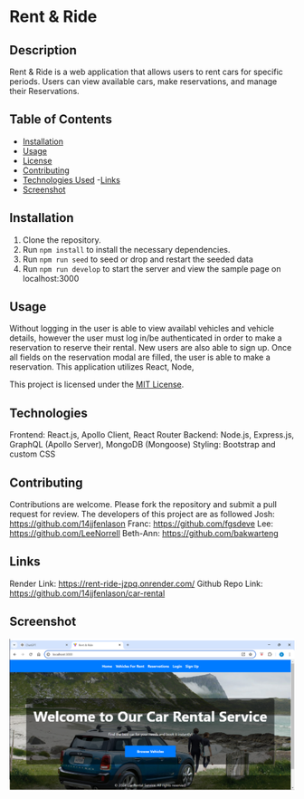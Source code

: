 # Rent & Ride 

## Description
Rent & Ride is a web application that allows users to rent cars for specific periods. Users can view available cars, make reservations, and manage their Reservations. 

## Table of Contents
- [Installation](#installation)
- [Usage](#usage)
- [License](#license)
- [Contributing](#contributing)
- [Technologies Used](#Technologies)
-[Links](#links)
- [Screenshot](#Screenshot)

## Installation
1. Clone the repository.
2. Run `npm install` to install the necessary dependencies.
3. Run `npm run seed` to seed or drop and restart the seeded data 
4. Run `npm run develop` to start the server and view the sample page on localhost:3000

## Usage
Without logging in the user is able to view availabl vehicles and vehicle details, however the user must log in/be authenticated in order to make a reservation to reserve their rental. New users are also able to sign up. Once all fields on the reservation modal are filled, the user is able to make a reservation. This application utilizes React, Node,

This project is licensed under the [MIT License](https://opensource.org/licenses/MIT).

## Technologies 
Frontend: React.js, Apollo Client, React Router
Backend: Node.js, Express.js, GraphQL (Apollo Server), MongoDB (Mongoose)
Styling: Bootstrap and custom CSS


## Contributing
Contributions are welcome. Please fork the repository and submit a pull request for review.
The developers of this project are as followed
Josh: https://github.com/14jjfenlason
Franc: https://github.com/fgsdeve
Lee: https://github.com/LeeNorrell
Beth-Ann: https://github.com/bakwarteng


## Links
Render Link: https://rent-ride-jzpq.onrender.com/
Github Repo Link: https://github.com/14jjfenlason/car-rental

## Screenshot

![alt text](<Screenshot 2024-06-16 202004.png>)